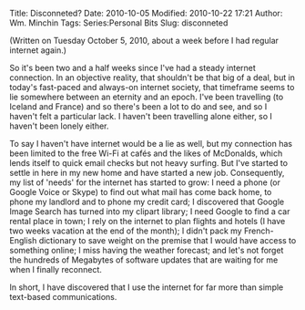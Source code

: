 Title: Disconneted?
Date: 2010-10-05
Modified: 2010-10-22 17:21
Author: Wm. Minchin
Tags: Series:Personal Bits
Slug: disconneted

(Written on Tuesday October 5, 2010, about a week before I had regular
internet again.)

So it's been two and a half weeks since I've had a steady internet
connection. In an objective reality, that shouldn't be that big of a
deal, but in today's fast-paced and always-on internet society, that
timeframe seems to lie somewhere between an eternity and an epoch. I've
been travelling (to Iceland and France) and so there's been a lot to do
and see, and so I haven't felt a particular lack. I haven't been
travelling alone either, so I haven't been lonely either.

To say I haven't have internet would be a lie as well, but my connection
has been limited to the free Wi-Fi at cafés and the likes of McDonalds,
which lends itself to quick email checks but not heavy surfing. But I've
started to settle in here in my new home and have started a new job.
Consequently, my list of 'needs' for the internet has started to grow: I
need a phone (or Google Voice or Skype) to find out what mail has come
back home, to phone my landlord and to phone my credit card; I
discovered that Google Image Search has turned into my clipart library;
I need Google to find a car rental place in town; I rely on the internet
to plan flights and hotels (I have two weeks vacation at the end of the
month); I didn't pack my French-English dictionary to save weight on the
premise that I would have access to something online; I miss having the
weather forecast; and let's not forget the hundreds of Megabytes of
software updates that are waiting for me when I finally reconnect.

In short, I have discovered that I use the internet for far more than
simple text-based communications.

